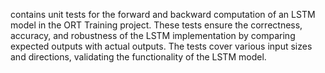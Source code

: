contains unit tests for the forward and backward computation of an LSTM model in the ORT Training project. These tests ensure the correctness, accuracy, and robustness of the LSTM implementation by comparing expected outputs with actual outputs. The tests cover various input sizes and directions, validating the functionality of the LSTM model.